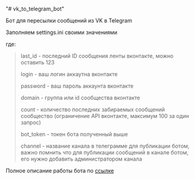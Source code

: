 "# vk_to_telegram_bot"

Бот для пересылки сообщений из VK в Telegram

Заполняем settings.ini своими значениями

где:

> last_id - последний ID сообщения ленты вконтакте, можно оставить 123
>
> login - ваш логин аккаутна вконтакте
>
> password - ваш пароль аккаунта вконтакте
>
> domain - группа или id сообщества вконтакте
>
> count - количество последних забираемых сообщений сообщество (ограничение API вконтакте, максимум 100 за один запрос)
>
> bot_token - токен бота полученный выше
>
> channel - название канала в телеграмме для публикации ботом, важно помнить что для публикации сообщений в канале ботом, его нужно добавить администратором канала

Полное описание работы бота по [ссылке](http://nikovit.ru/blog/pishem-bota-peresylki-soobshcheniy-iz-vk-v-telegram-na-python/)
